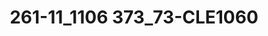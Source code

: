 ---
title: 261-11_1106 373_73-CLE1060
image: 261-11_1106 373_73-CLE1060.jpg
brand: thumbs
layout: vestito
---